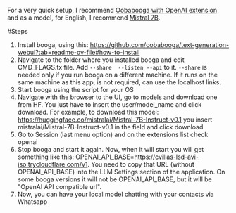 For a very quick setup, I recommend [Oobabooga with OpenAI extension](https://github.com/oobabooga/text-generation-webui/wiki/12-%E2%80%90-OpenAI-API) 
and as a model, for English, I recommend [Mistral 7B](https://huggingface.co/mistralai/Mistral-7B-v0.1).

#Steps

1. Install booga, using this: https://github.com/oobabooga/text-generation-webui?tab=readme-ov-file#how-to-install
2. Navigate to the folder where you installed booga and edit CMD_FLAGS.tx file. Add `--share  --listen --api` to it. `--share` is needed only if you run booga on a different machine. If it runs on the same machine as this app, is not required, can use the localhost links.
3. Start booga using the script for your OS
4. Navigate with the browser to the UI, go to models and download one from HF. You just have to insert the user/model_name and click download. For example, to download this model: https://huggingface.co/mistralai/Mistral-7B-Instruct-v0.1 you insert mistralai/Mistral-7B-Instruct-v0.1 in the field and click download
5. Go to Session (last menu option) and on the extensions list check openai
6. Stop booga and start it again. Now, when it will start you will get something like this: OPENAI_API_BASE=https://cvillas-lsd-avi-iso.trycloudflare.com/v1. You need to copy that URL (without OPENAI_API_BASE) into the LLM Settings section of the application. On some booga versions it will not be OPENAI_API_BASE, but it will be "OpenAI API compatible url".
7. Now, you can have your local model chatting with your contacts via Whatsapp
